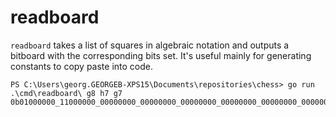# readboard

`readboard` takes a list of squares in algebraic notation and outputs a bitboard
with the corresponding bits set. It's useful mainly for generating constants to
copy paste into code.

```
PS C:\Users\georg.GEORGEB-XPS15\Documents\repositories\chess> go run .\cmd\readboard\ g8 h7 g7
0b01000000_11000000_00000000_00000000_00000000_00000000_00000000_00000000
```
